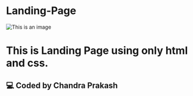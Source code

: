 # Landing-Page
![This is an image](https://i.postimg.cc/8C3LgNK7/landing-Page.png)
# This is Landing Page using only html and css.
## 💻 Coded by Chandra Prakash
